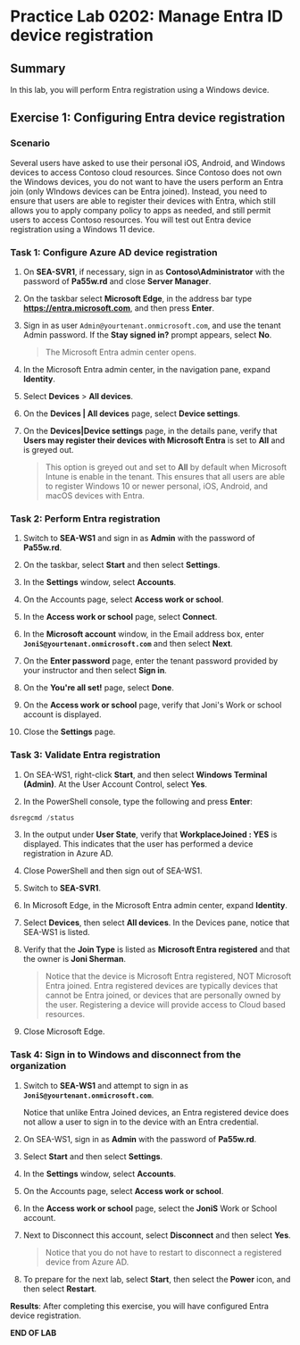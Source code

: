 # Practice Lab 0202: Manage Entra ID device registration

## Summary

In this lab, you will perform Entra registration using a Windows device.

## Exercise 1: Configuring Entra device registration

### Scenario

Several users have asked to use their personal iOS, Android, and Windows devices to access Contoso cloud resources. Since Contoso does not own the Windows devices, you do not want to have the users perform an Entra join (only WIndows devices can be Entra joined). Instead, you need to ensure that users are able to register their devices with Entra, which still allows you to apply company policy to apps as needed, and still permit users to access Contoso resources. You will test out Entra device registration using a Windows 11 device.

### Task 1: Configure Azure AD device registration

1. On **SEA-SVR1**, if necessary, sign in as **Contoso\\Administrator** with the password of **Pa55w.rd** and close **Server Manager**.

2. On the taskbar select **Microsoft Edge**, in the address bar type **https://entra.microsoft.com**, and then press **Enter**.

3. Sign in as user `Admin@yourtenant.onmicrosoft.com`, and use the tenant Admin password. If the **Stay signed in?** prompt appears, select **No**. 

   > The Microsoft Entra admin center opens.

4. In the Microsoft Entra admin center, in the navigation pane, expand **Identity**.

5. Select **Devices** > **All devices**. 

6. On the **Devices | All devices** page, select **Device settings**.

7. On the **Devices|Device settings** page, in the details pane, verify that **Users may register their devices with Microsoft Entra** is set to **All** and is greyed out.

   > This option is greyed out and set to **All** by default when Microsoft Intune is enable in the tenant. This ensures that all users are able to register Windows 10 or newer personal, iOS, Android, and macOS devices with Entra.

### Task 2: Perform Entra registration

1. Switch to **SEA-WS1** and sign in as **Admin** with the password of **Pa55w.rd**.

2. On the taskbar, select **Start** and then select **Settings**.

3. In the **Settings** window, select **Accounts**.

4. On the Accounts page, select **Access work or school**.

5. In the **Access work or school** page, select **Connect**.

6. In the **Microsoft account** window, in the Email address box, enter **`JoniS@yourtenant.onmicrosoft.com`** and then select **Next**.

7. On the **Enter password** page, enter the tenant password provided by your instructor and then select **Sign in**.

8. On the **You're all set!** page, select **Done**.

9. On the **Access work or school** page, verify that Joni's Work or school account is displayed.

10. Close the **Settings** page.

### Task 3: Validate Entra registration

1. On SEA-WS1, right-click **Start**, and then select **Windows Terminal (Admin)**. At the User Account Control, select **Yes**.

2. In the PowerShell console, type the following and press **Enter**: 

```powershell
dsregcmd /status
```

3. In the output under **User State**, verify that **WorkplaceJoined : YES** is displayed. This indicates that the user has performed a device registration in Azure AD.

4. Close PowerShell and then sign out of SEA-WS1.

5. Switch to **SEA-SVR1**.

6. In Microsoft Edge, in the Microsoft Entra admin center, expand **Identity**.

7. Select **Devices**, then select **All devices**. In the Devices pane, notice that SEA-WS1 is listed. 

8. Verify that the **Join Type** is listed as **Microsoft Entra registered** and that the owner is **Joni Sherman**. 

   > Notice that the device is Microsoft Entra registered, NOT Microsoft Entra joined. Entra registered devices are typically devices that cannot be Entra joined, or devices that are personally owned by the user. Registering a device will provide access to Cloud based resources.

9. Close Microsoft Edge.

### Task 4: Sign in to Windows and disconnect from the organization

1. Switch to **SEA-WS1** and attempt to sign in as **`JoniS@yourtenant.onmicrosoft.com`**.

   Notice that unlike Entra Joined devices, an Entra registered device does not allow a user to sign in to the device with an Entra credential. 

2. On SEA-WS1, sign in as **Admin** with the password of **Pa55w.rd**. 

3. Select **Start** and then select **Settings**.

4. In the **Settings** window, select **Accounts**.

5. On the Accounts page, select **Access work or school**.

6. In the **Access work or school** page, select the **JoniS** Work or School account.

7. Next to Disconnect this account, select **Disconnect** and then select **Yes**.

   > Notice that you do not have to restart to disconnect a registered device from Azure AD.

8. To prepare for the next lab, select **Start**, then select the **Power** icon, and then select **Restart**.

**Results**: After completing this exercise, you will have configured Entra device registration.

**END OF LAB**